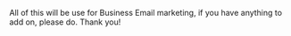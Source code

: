 All of this will be use for Business Email marketing, if you have anything to add on, please do. Thank you!
